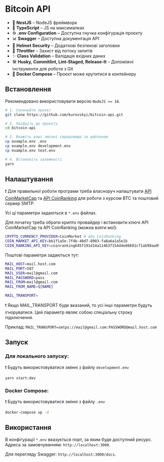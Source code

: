 # Bitcoin API

- 📱 **NestJS** – NodeJS фреймворк
- 📜 **TypeScript** – JS на максималках
- ⚙️ **.env Configuration** – Доступна гнучка конфігурація проєкту
- 📊 **Swagger** – Доступна документація API
- 🔐 **Helmet Security** – Додаткові безпекові заголовки
- 🐢 **Throttler** – Захист від потоку запитів
- ✨ **Class Validation** – Валідація вхідних даних
- 🛠 **Husky, Commitlint, Lint-Staged, Release-It** – Допоміжні інструменти для роботи з Git
- 🐳 **Docker Compose** – Проєкт може крутитися в контейнеру

## Встановлення

Рекомендовано використовувати версію `NodeJS >= 18`.

```bash
# 1. Склонуйте проєкт
git clone https://github.com/kurovskyi/bitcoin-api.git

# 2. Увійдіть до проєкту
cd bitcoin-api

# 3. Вкажіть ваші змінні середовища за шаблоном
cp example.env .env
cp example.env development.env
cp example.env test.env

# 4. Встановіть залежності
yarn
```

## Налаштування

❗️ Для правильної роботи програми треба власноруч налаштувати [API CoinMarketCap](https://coinmarketcap.com/api/) та [API CoinRanking](https://developers.coinranking.com/api) для роботи з курсом BTC та поштовий сервер SMTP.

Усі ці параметри задаються в `*.env` файлах.

Для початку треба обрати крипто провайдер і встановити ключі API CoinMarketCap та API CoinRanking (можна взяти мої):

```bash
CRYPTO_CURRENCY_PROVIDER=CoinMarket # або CoinRanking
COIN_MARKET_API_KEY=bb1f1a5e-7f4b-40d7-8903-fa8a6a1a5e1b
COIN_RANKING_API_KEY=coinranking645f191d14a11463f154d4e86681cf1ab98aa99cd018b9be
```

Поштові параметри задаються тут:

```bash
MAIL_HOST=mail.host.com
MAIL_PORT=587
MAIL_USER=mail@gmail.com
MAIL_PASSWORD=pass
MAIL_FROM=mail@gmail.com
MAIL_FROM_NAME=${NAME}

MAIL_TRANSPORT=
```

❗️ Якщо MAIL_TRANSPORT буде вказаний, то усі інші параметри будуть ігноруватися. Цей параметр являє собою спеціальну строку підключення.

Приклад: `MAIL_TRANSPORT=smtps://mail@gmail.com:PASSWORD@mail.host.com`

## Запуск

### Для локального запуску:

❗️ Будуть використовуватися змінні з файлу `development.env`

```bash
yarn start:dev
```

### Docker Compose:

❗️ Будуть використовуватися змінні з файлу `.env`

```bash
docker-compose up -d
```

## Використання

В конфігурації `*.env` вказується порт, за яким буде доступний ресурс. Адреса за замовчуванням: `http://localhost:3000`.

Для перегляду Swagger: `http://localhost:3000/docs`.
